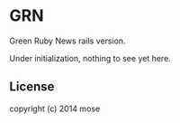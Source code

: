 GRN
============

Green Ruby News rails version.

Under initialization, nothing to see yet here.

License
------------------
copyright (c) 2014 mose
